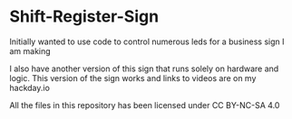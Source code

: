 # Shift-Register-Sign
Initially wanted to use code to control numerous leds for a business sign I am making 

I also have another version of this sign that runs solely on hardware and logic. This version of the sign 
works and links to videos are on my hackday.io

All the files in this repository has been licensed under CC BY-NC-SA 4.0
